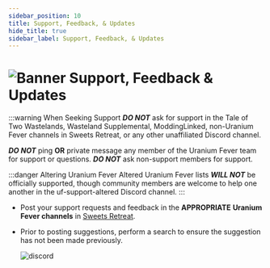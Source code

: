 ```yaml
---
sidebar_position: 10
title: Support, Feedback, & Updates
hide_title: true
sidebar_label: Support, Feedback, & Updates
---
```


# ![Banner Support, Feedback & Updates](https://github.com/user-attachments/assets/5e5b2ad8-8efa-4950-baa4-d315a3f252cf)

:::warning When Seeking Support
***DO NOT*** ask for support in the Tale of Two Wastelands, Wasteland Supplemental, ModdingLinked, non-Uranium Fever channels in Sweets Retreat, or any other unaffiliated Discord channel.

***DO NOT*** ping **OR** private message any member of the Uranium Fever team for support or questions. ***DO NOT*** ask non-support members for support.

:::danger Altering Uranium Fever
Altered Uranium Fever lists ***WILL NOT*** be officially supported, though community members are welcome to help one another in the uf-support-altered Discord channel.
:::

- Post your support requests and feedback in the **APPROPRIATE** **Uranium Fever channels** in [Sweets Retreat](https://discord.gg/Uu6gZZSaeA).
- Prior to posting suggestions, perform a search to ensure the suggestion has not been made previously.

	![discord](https://github.com/user-attachments/assets/2b2ff9a1-e9ad-4237-8b23-5284dad8d358)

